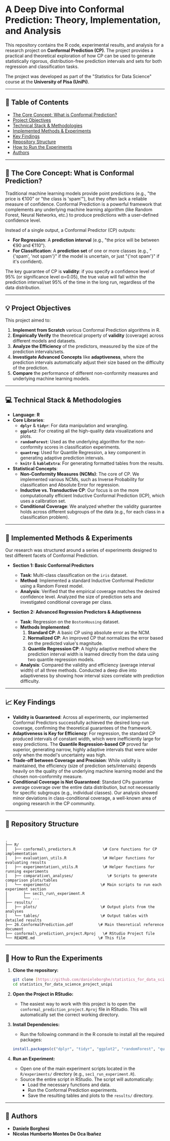 # A Deep Dive into Conformal Prediction: Theory, Implementation, and Analysis

This repository contains the R code, experimental results, and analysis for a research project on **Conformal Prediction (CP)**. The project provides a practical and theoretical exploration of how CP can be used to generate statistically rigorous, distribution-free prediction intervals and sets for both regression and classification tasks.

The project was developed as part of the "Statistics for Data Science" course at the **University of Pisa (UniPi)**.

---

## 📝 Table of Contents

- [The Core Concept: What is Conformal Prediction?](#-the-core-concept-what-is-conformal-prediction)
- [Project Objectives](#-project-objectives)
- [Technical Stack & Methodologies](#-technical-stack--methodologies)
- [Implemented Methods & Experiments](#-implemented-methods--experiments)
- [Key Findings](#-key-findings)
- [Repository Structure](#-repository-structure)
- [How to Run the Experiments](#-how-to-run-the-experiments)
- [Authors](#-authors)

---

## 🎯 The Core Concept: What is Conformal Prediction?

Traditional machine learning models provide point predictions (e.g., "the price is €100" or "the class is 'spam'"), but they often lack a reliable measure of confidence. Conformal Prediction is a powerful framework that complements any underlying machine learning algorithm (like Random Forest, Neural Networks, etc.) to produce predictions with a user-defined confidence level.

Instead of a single output, a Conformal Predictor (CP) outputs:
-   **For Regression**: A **prediction interval** (e.g., "the price will be between €90 and €110").
-   **For Classification**: A **prediction set** of one or more classes (e.g., "{'spam', 'not spam'}" if the model is uncertain, or just "{'not spam'}" if it's confident).

The key guarantee of CP is **validity**: if you specify a confidence level of 95% (or significance level α=0.05), the true value will fall within the prediction interval/set 95% of the time in the long run, regardless of the data distribution.

---

## 💡 Project Objectives

This project aimed to:

1.  **Implement from Scratch** various Conformal Prediction algorithms in R.
2.  **Empirically Verify** the theoretical property of **validity** (coverage) across different models and datasets.
3.  **Analyze the Efficiency** of the predictors, measured by the size of the prediction intervals/sets.
4.  **Investigate Advanced Concepts** like **adaptiveness**, where the prediction intervals automatically adjust their size based on the difficulty of the prediction.
5.  **Compare** the performance of different non-conformity measures and underlying machine learning models.

---

## 💻 Technical Stack & Methodologies

-   **Language**: **R**
-   **Core Libraries**:
    -   **`dplyr`** & **`tidyr`**: For data manipulation and wrangling.
    -   **`ggplot2`**: For creating all the high-quality data visualizations and plots.
    -   **`randomForest`**: Used as the underlying algorithm for the non-conformity scores in classification experiments.
    -   **`quantreg`**: Used for Quantile Regression, a key component in generating adaptive prediction intervals.
    -   **`knitr`** & **`kableExtra`**: For generating formatted tables from the results.
-   **Statistical Concepts**:
    -   **Non-Conformity Measures (NCMs)**: The core of CP. We implemented various NCMs, such as Inverse Probability for classification and Absolute Error for regression.
    -   **Inductive vs. Transductive CP**: Our focus is on the more computationally efficient Inductive Conformal Prediction (ICP), which uses a calibration set.
    -   **Conditional Coverage**: We analyzed whether the validity guarantee holds across different subgroups of the data (e.g., for each class in a classification problem).

---

## 🔬 Implemented Methods & Experiments

Our research was structured around a series of experiments designed to test different facets of Conformal Prediction.

-   **Section 1: Basic Conformal Predictors**
    -   **Task**: Multi-class classification on the `iris` dataset.
    -   **Method**: Implemented a standard Inductive Conformal Predictor using a Random Forest model.
    -   **Analysis**: Verified that the empirical coverage matches the desired confidence level. Analyzed the size of prediction sets and investigated conditional coverage per class.

-   **Section 2: Advanced Regression Predictors & Adaptiveness**
    -   **Task**: Regression on the `BostonHousing` dataset.
    -   **Methods Implemented**:
        1.  **Standard CP**: A basic CP using absolute error as the NCM.
        2.  **Normalized CP**: An improved CP that normalizes the error based on the predicted value's magnitude.
        3.  **Quantile Regression CP**: A highly adaptive method where the prediction interval width is learned directly from the data using two quantile regression models.
    -   **Analysis**: Compared the validity and efficiency (average interval width) of all three methods. Conducted a deep dive into adaptiveness by showing how interval sizes correlate with prediction difficulty.

---

## 📈 Key Findings

-   **Validity is Guaranteed**: Across all experiments, our implemented Conformal Predictors successfully achieved the desired long-run coverage, confirming the theoretical guarantees of the framework.
-   **Adaptiveness is Key for Efficiency**: For regression, the standard CP produced intervals of constant width, which were inefficiently large for easy predictions. The **Quantile Regression-based CP** proved far superior, generating narrow, highly adaptive intervals that were wider only when the model's uncertainty was high.
-   **Trade-off between Coverage and Precision**: While validity is maintained, the efficiency (size of prediction sets/intervals) depends heavily on the quality of the underlying machine learning model and the chosen non-conformity measure.
-   **Conditional Coverage is Not Guaranteed**: Standard CPs guarantee average coverage over the entire data distribution, but not necessarily for specific subgroups (e.g., individual classes). Our analysis showed minor deviations in class-conditional coverage, a well-known area of ongoing research in the CP community.

---

## 📂 Repository Structure

```

.
├── R/
│   ├── conformal\_predictors.R            \# Core functions for CP implementation
│   ├── evaluation\_utils.R                \# Helper functions for evaluating results
│   ├── experimentation\_utils.R           \# Helper functions for running experiments
│   ├── comparative\_analyses/               \# Scripts to generate comparison plots/tables
│   └── experiments/                      \# Main scripts to run each experiment section
│       ├── sec1\_run\_experiment.R
│       └── ...
├── results/
│   ├── plots/                            \# Output plots from the analyses
│   └── tables/                           \# Output tables with detailed results
├── 26.ConformalPrediction.pdf           \# Main theoretical reference document
├── conformal\_prediction\_project.Rproj   \# RStudio Project file
└── README.md                            \# This file

````

---

## 🚀 How to Run the Experiments

1.  **Clone the repository:**
    ```bash
    git clone [https://github.com/danieleborghe/statistics_for_data_science_project_unipi.git](https://github.com/danieleborghe/statistics_for_data_science_project_unipi.git)
    cd statistics_for_data_science_project_unipi
    ```

2.  **Open the Project in RStudio:**
    -   The easiest way to work with this project is to open the `conformal_prediction_project.Rproj` file in RStudio. This will automatically set the correct working directory.

3.  **Install Dependencies:**
    -   Run the following command in the R console to install all the required packages:
    ```R
    install.packages(c("dplyr", "tidyr", "ggplot2", "randomForest", "quantreg", "knitr", "kableExtra"))
    ```

4.  **Run an Experiment:**
    -   Open one of the main experiment scripts located in the `R/experiments/` directory (e.g., `sec1_run_experiment.R`).
    -   Source the entire script in RStudio. The script will automatically:
        -   Load the necessary functions and data.
        -   Run the Conformal Prediction experiments.
        -   Save the resulting tables and plots to the `results/` directory.

---

## 👥 Authors

- **Daniele Borghesi**
- **Nicolas Humberto Montes De Oca Ibañez**
